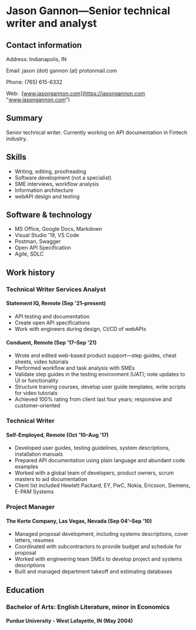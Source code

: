 # Jason Gannon—Senior technical writer and analyst

## Contact information

Address: Indianapolis, IN

Email: jason (dot) gannon (at) protonmail.com

Phone: (765) 615-6332

Web: &nbsp;[www.jasongannon.com](https://jasongannon.com "www.jasongannon.com")

## Summary

Senior technical writer. Currently working on API documentation in Fintech industry.

## Skills

- Writing, editing, proofreading
- Software development (not a specialist)
- SME interviews, workflow analysis
- Information architecture
- webAPI design and testing

## Software & technology

- MS Office, Google Docs, Markdown
- Visual Studio '19, VS Code
- Postman, Swagger
- Open API Specification
- Agile, SDLC

## Work history

### Technical Writer Services Analyst

#### Statement IQ, Remote (Sep '21–present)

- API testing and documentation
- Create open API specifications
- Work with engineers during design, CI/CD of webAPIs

#### Conduent, Remote (Sep '17–Sep '21)

- Wrote and edited web-based product support—step guides, cheat sheets, video tutorials
- Performed workflow and task analysis with SMEs
- Validate step guides in the testing environment (UAT); note updates to UI or functionality
- Structure training courses, develop user guide templates, write scripts for video tutorials
- Achieved 100% rating from client last four years; responsive and customer-oriented

### Technical Writer

#### Self-Employed, Remote (Oct ’10–Aug ’17)

- Developed user guides, testing guidelines, system descriptions, installation manuals
- Prepared API documentation using plain language and abundant code examples
- Worked with a global team of developers, product owners, scrum masters to aid documentation
- Client list included Hewlett Packard, EY, PwC, Nokia, Ericsson, Siemens, E-PAM Systems

### Project Manager

#### The Korte Company, Las Vegas, Nevada (Sep 04’–Sep ’10)

- Managed proposal development, including systems descriptions, cover letters, resumes
- Coordinated with subcontractors to provide budget and schedule for proposal
- Worked with engineering team SMEs to develop project and systems descriptions
- Built and managed department takeoff and estimating databases

## Education

### Bachelor of Arts: English Literature, minor in Economics

#### Purdue University - West Lafayette, IN (May 2004)
